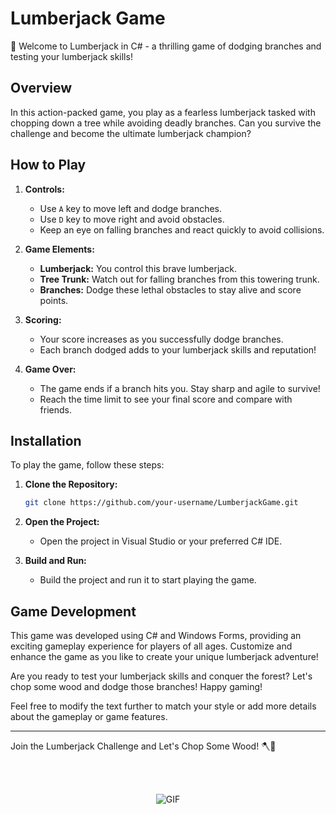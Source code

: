 
# Lumberjack Game

🌲 Welcome to Lumberjack in C# - a thrilling game of dodging branches and testing your lumberjack skills!

## Overview

In this action-packed game, you play as a fearless lumberjack tasked with chopping down a tree while avoiding deadly branches. Can you survive the challenge and become the ultimate lumberjack champion?

## How to Play

1. **Controls:**
   - Use `A` key to move left and dodge branches.
   - Use `D` key to move right and avoid obstacles.
   - Keep an eye on falling branches and react quickly to avoid collisions.

2. **Game Elements:**
   - **Lumberjack:** You control this brave lumberjack.
   - **Tree Trunk:** Watch out for falling branches from this towering trunk.
   - **Branches:** Dodge these lethal obstacles to stay alive and score points.

3. **Scoring:**
   - Your score increases as you successfully dodge branches.
   - Each branch dodged adds to your lumberjack skills and reputation!

4. **Game Over:**
   - The game ends if a branch hits you. Stay sharp and agile to survive!
   - Reach the time limit to see your final score and compare with friends.

## Installation

To play the game, follow these steps:

1. **Clone the Repository:**
   ```bash
   git clone https://github.com/your-username/LumberjackGame.git
   ```

2. **Open the Project:**
   - Open the project in Visual Studio or your preferred C# IDE.

3. **Build and Run:**
   - Build the project and run it to start playing the game.

## Game Development

This game was developed using C# and Windows Forms, providing an exciting gameplay experience for players of all ages. Customize and enhance the game as you like to create your unique lumberjack adventure!

Are you ready to test your lumberjack skills and conquer the forest? Let's chop some wood and dodge those branches! Happy gaming!


Feel free to modify the text further to match your style or add more details about the gameplay or game features.

<hr>

Join the Lumberjack Challenge and Let's Chop Some Wood! 🪓🌲

<br><br>


<div align="center">
  <img align="center" alt="GIF" src="imgbg/tenor.gif">
</div>
